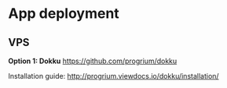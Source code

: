 # App deployment

## VPS
**Option 1: Dokku**
https://github.com/progrium/dokku

Installation guide: http://progrium.viewdocs.io/dokku/installation/

